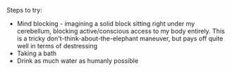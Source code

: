 Steps to try:
- Mind blocking - imagining a solid block sitting right under my cerebellum, blocking active/conscious access to my body entirely. This is a tricky don't-think-about-the-elephant maneuver, but pays off quite well in terms of destressing
- Taking a bath
- Drink as much water as humanly possible